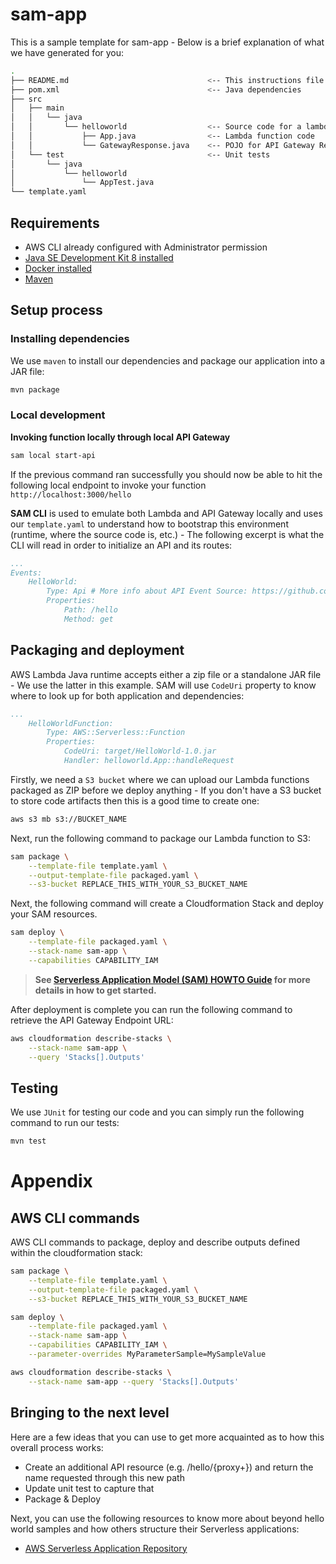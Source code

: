 # sam-app

This is a sample template for sam-app - Below is a brief explanation of what we have generated for you:

```bash
.
├── README.md                               <-- This instructions file
├── pom.xml                                 <-- Java dependencies
├── src
│   ├── main
│   │   └── java
│   │       └── helloworld                  <-- Source code for a lambda function
│   │           ├── App.java                <-- Lambda function code
│   │           └── GatewayResponse.java    <-- POJO for API Gateway Responses object 
│   └── test                                <-- Unit tests
│       └── java
│           └── helloworld
│               └── AppTest.java
└── template.yaml
```

## Requirements

* AWS CLI already configured with Administrator permission
* [Java SE Development Kit 8 installed](http://www.oracle.com/technetwork/java/javase/downloads/jdk8-downloads-2133151.html)
* [Docker installed](https://www.docker.com/community-edition)
* [Maven](https://maven.apache.org/install.html)

## Setup process

### Installing dependencies

We use `maven` to install our dependencies and package our application into a JAR file:

```bash
mvn package
```
### Local development

**Invoking function locally through local API Gateway**

```bash
sam local start-api
```

If the previous command ran successfully you should now be able to hit the following local endpoint to invoke your function `http://localhost:3000/hello`

**SAM CLI** is used to emulate both Lambda and API Gateway locally and uses our `template.yaml` to understand how to bootstrap this environment (runtime, where the source code is, etc.) - The following excerpt is what the CLI will read in order to initialize an API and its routes:

```yaml
...
Events:
    HelloWorld:
        Type: Api # More info about API Event Source: https://github.com/awslabs/serverless-application-model/blob/master/versions/2016-10-31.md#api
        Properties:
            Path: /hello
            Method: get
```

## Packaging and deployment

AWS Lambda Java runtime accepts either a zip file or a standalone JAR file - We use the latter in this example. SAM will use `CodeUri` property to know where to look up for both application and dependencies:

```yaml
...
    HelloWorldFunction:
        Type: AWS::Serverless::Function
        Properties:
            CodeUri: target/HelloWorld-1.0.jar
            Handler: helloworld.App::handleRequest
```

Firstly, we need a `S3 bucket` where we can upload our Lambda functions packaged as ZIP before we deploy anything - If you don't have a S3 bucket to store code artifacts then this is a good time to create one:

```bash
aws s3 mb s3://BUCKET_NAME
```

Next, run the following command to package our Lambda function to S3:

```bash
sam package \
    --template-file template.yaml \
    --output-template-file packaged.yaml \
    --s3-bucket REPLACE_THIS_WITH_YOUR_S3_BUCKET_NAME
```

Next, the following command will create a Cloudformation Stack and deploy your SAM resources.

```bash
sam deploy \
    --template-file packaged.yaml \
    --stack-name sam-app \
    --capabilities CAPABILITY_IAM
```

> **See [Serverless Application Model (SAM) HOWTO Guide](https://github.com/awslabs/serverless-application-model/blob/master/HOWTO.md) for more details in how to get started.**

After deployment is complete you can run the following command to retrieve the API Gateway Endpoint URL:

```bash
aws cloudformation describe-stacks \
    --stack-name sam-app \
    --query 'Stacks[].Outputs'
```

## Testing

We use `JUnit` for testing our code and you can simply run the following command to run our tests:

```bash
mvn test
```

# Appendix

## AWS CLI commands

AWS CLI commands to package, deploy and describe outputs defined within the cloudformation stack:

```bash
sam package \
    --template-file template.yaml \
    --output-template-file packaged.yaml \
    --s3-bucket REPLACE_THIS_WITH_YOUR_S3_BUCKET_NAME

sam deploy \
    --template-file packaged.yaml \
    --stack-name sam-app \
    --capabilities CAPABILITY_IAM \
    --parameter-overrides MyParameterSample=MySampleValue

aws cloudformation describe-stacks \
    --stack-name sam-app --query 'Stacks[].Outputs'
```

## Bringing to the next level

Here are a few ideas that you can use to get more acquainted as to how this overall process works:

* Create an additional API resource (e.g. /hello/{proxy+}) and return the name requested through this new path
* Update unit test to capture that
* Package & Deploy

Next, you can use the following resources to know more about beyond hello world samples and how others structure their Serverless applications:

* [AWS Serverless Application Repository](https://aws.amazon.com/serverless/serverlessrepo/)
